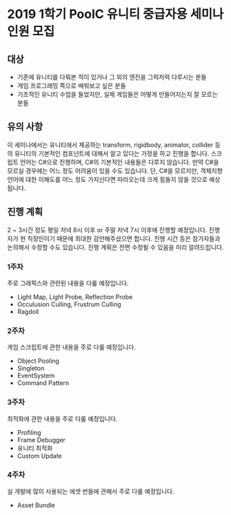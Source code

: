 # 2019 1학기 PoolC 유니티 중급자용 세미나 인원 모집

## 대상
- 기존에 유니티를 다뤄본 적이 있거나 그 외의 엔진을 그럭저럭 다루시는 분들
- 게임 프로그래밍 쪽으로 배워보고 싶은 분들
- 기초적인 유니티 수업을 들었지만, 실제 게임들은 어떻게 만들어지는지 잘 모르는 분들

## 유의 사항
 이 세미나에서는 유니티에서 제공하는 transform, rigidbody, animator, collider 등의 유니티의 기본적인 컴포넌트에 대해서 알고 있다는 가정을 하고 진행을 합니다.
 스크립트 언어는 C#으로 진행하며, C#의 기본적인 내용들은 다루지 않습니다. 만약 C#을 모르실 경우에는 어느 정도 어려움이 있을 수도 있습니다. 단, C#을 모르지만, 객체지향 언어에 대한 이해도를 어느 정도 가지신다면 따라오는데 크게 힘들지 않을 것으로 예상됩니다.
 
## 진행 계획
 2 ~ 3시간 정도 평일 저녁 8시 이후 or 주말 저녁 7시 이후에 진행할 예정입니다. 진행자가 현 직장인이기 때문에 최대한 감안해주셨으면 합니다. 진행 시간 등은 참가자들과 논의해서 수정할 수도 있습니다.
 진행 계획은 전면 수정될 수 있음을 미리 알려드립니다.
 
 ### 1주차
 주로 그래픽스와 관련된 내용을 다룰 예정입니다.
 - Light Map, Light Probe, Reflection Probe
 - Occulusion Culling, Frustrum Culling
 - Ragdoll
 
 ### 2주차
 게임 스크립트에 관한 내용을 주로 다룰 예정입니다.
 - Object Pooling
 - Singleton
 - EventSystem
 - Command Pattern
 
 
 ### 3주차
 최적화에 관한 내용을 주로 다룰 예정입니다.
 - Profiling
 - Frame Debugger
 - 유니티 최적화
 - Custom Update
 
 ### 4주차
 실 개발에 많이 사용되는 에셋 번들에 관해서 주로 다룰 예정입니다.
 - Asset Bundle
